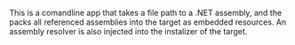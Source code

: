 This is a comandline app that takes a file path to a .NET assembly, and the packs all referenced assemblies into the target as embedded resources.
An assembly resolver is also injected into the <Module> instalizer of the target.